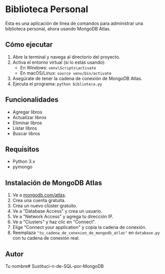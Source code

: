 # Biblioteca Personal

Esta es una aplicación de línea de comandos para administrar una biblioteca personal, ahora usando MongoDB Atlas.

## Cómo ejecutar

1.  Abre la terminal y navega al directorio del proyecto.
2.  Activa el entorno virtual (si lo estás usando):
    * En Windows: `venv\Scripts\activate`
    * En macOS/Linux: `source venv/bin/activate`
3.  Asegúrate de tener la cadena de conexión de MongoDB Atlas.
4.  Ejecuta el programa: `python biblioteca.py`

## Funcionalidades

* Agregar libros
* Actualizar libros
* Eliminar libros
* Listar libros
* Buscar libros

## Requisitos

* Python 3.x
* pymongo

## Instalación de MongoDB Atlas

1.  Ve a [mongodb.com/atlas](https://www.mongodb.com/atlas/).
2.  Crea una cuenta gratuita.
3.  Crea un nuevo clúster gratuito.
4.  Ve a "Database Access" y crea un usuario.
5.  Ve a "Network Access" y agrega tu dirección IP.
6.  Ve a "Clusters" y haz clic en "Connect".
7.  Elige "Connect your application" y copia la cadena de conexión.
8.  Reemplaza `"tu_cadena_de_conexion_de_mongodb_atlas"` en `database.py` con tu cadena de conexión real.

## Autor

Tu nombre#   S u s t i t u c i - n - d e - S Q L - p o r - M o n g o D B  
 